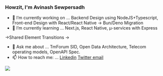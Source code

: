 ### Howzit, I'm Avinash Sewpersadh

- 🔭 I’m currently working on ... Backend Design using NodeJS+Typescript, Front-end Design with React/React Native
-> Bun/Deno Migration
- 🌱 I’m currently learning ... Next.js, React Native, μ-services with Express

->Shared Element Transitions
->
- 💬 Ask me about ... TmForum SID, Open Data Architecture, Telecom operating models, OpenAPI Spec.
- 📫 How to reach me: ... [Linkedin](https://linkedin.com/in/avinashsewpersadh)        [Twitter ](https://twitter.com/asewpersadh)     [email](mailto:avi.ukzn@gmail.com)

<img src="https://github-readme-stats.vercel.app/api?username=dotavi&&show_icons=true&title_color=ffffff&icon_color=bb2acf&text_color=daf7dc&bg_color=151515&count_private=true&layout=compact">
